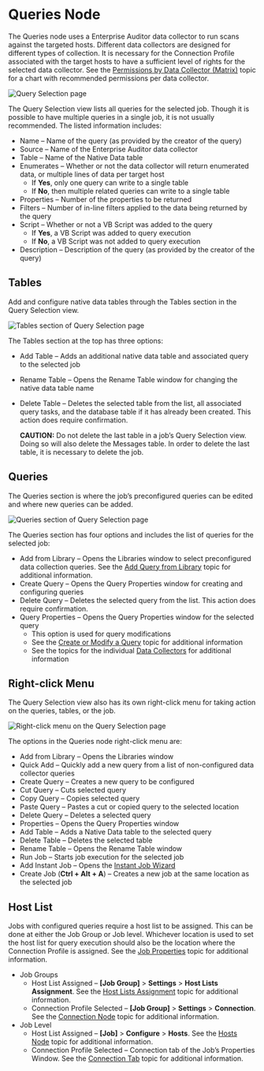 # Queries Node

The Queries node uses a Enterprise Auditor data collector to run scans against the targeted hosts.
Different data collectors are designed for different types of collection. It is necessary for the
Connection Profile associated with the target hosts to have a sufficient level of rights for the
selected data collector. See the
[Permissions by Data Collector (Matrix)](/docs/accessanalyzer/11.6/admin/datacollector/permissionmatrix.md)
topic for a chart with recommended permissions per data collector.

![Query Selection page](/img/product_docs/accessanalyzer/11.6/admin/datacollector/queryselection.webp)

The Query Selection view lists all queries for the selected job. Though it is possible to have
multiple queries in a single job, it is not usually recommended. The listed information includes:

- Name – Name of the query (as provided by the creator of the query)
- Source – Name of the Enterprise Auditor data collector
- Table – Name of the Native Data table
- Enumerates – Whether or not the data collector will return enumerated data, or multiple lines of
  data per target host
    - If **Yes**, only one query can write to a single table
    - If **No**, then multiple related queries can write to a single table
- Properties – Number of the properties to be returned
- Filters – Number of in-line filters applied to the data being returned by the query
- Script – Whether or not a VB Script was added to the query
    - If **Yes**, a VB Script was added to query execution
    - If **No**, a VB Script was not added to query execution
- Description – Description of the query (as provided by the creator of the query)

## Tables

Add and configure native data tables through the Tables section in the Query Selection view.

![Tables section of Query Selection page](/img/product_docs/accessanalyzer/11.6/admin/jobs/job/configure/queryselectiontables.webp)

The Tables section at the top has three options:

- Add Table – Adds an additional native data table and associated query to the selected job
- Rename Table – Opens the Rename Table window for changing the native data table name
- Delete Table – Deletes the selected table from the list, all associated query tasks, and the
  database table if it has already been created. This action does require confirmation.

    **CAUTION:** Do not delete the last table in a job’s Query Selection view. Doing so will also
    delete the Messages table. In order to delete the last table, it is necessary to delete the job.

## Queries

The Queries section is where the job’s preconfigured queries can be edited and where new queries can
be added.

![Queries section of Query Selection page](/img/product_docs/accessanalyzer/11.6/admin/jobs/job/configure/queryselectionqueries.webp)

The Queries section has four options and includes the list of queries for the selected job:

- Add from Library – Opens the Libraries window to select preconfigured data collection queries. See
  the
  [Add Query from Library](/docs/accessanalyzer/11.6/admin/datacollector/overview.md#add-query-from-library)
  topic for additional information.
- Create Query – Opens the Query Properties window for creating and configuring queries
- Delete Query – Deletes the selected query from the list. This action does require confirmation.
- Query Properties – Opens the Query Properties window for the selected query
    - This option is used for query modifications
    - See the
      [Create or Modify a Query](/docs/accessanalyzer/11.6/admin/datacollector/overview.md#create-or-modify-a-query)
      topic for additional information
    - See the topics for the individual
      [Data Collectors](/docs/accessanalyzer/11.6/admin/datacollector/overview.md)
      for additional information

## Right-click Menu

The Query Selection view also has its own right-click menu for taking action on the queries, tables,
or the job.

![Right-click menu on the Query Selection page](/img/product_docs/accessanalyzer/11.6/admin/jobs/job/configure/queryrightclickmenu.webp)

The options in the Queries node right-click menu are:

- Add from Library – Opens the Libraries window
- Quick Add – Quickly add a new query from a list of non-configured data collector queries
- Create Query – Creates a new query to be configured
- Cut Query – Cuts selected query
- Copy Query – Copies selected query
- Paste Query – Pastes a cut or copied query to the selected location
- Delete Query – Deletes a selected query
- Properties – Opens the Query Properties window
- Add Table – Adds a Native Data table to the selected query
- Delete Table – Deletes the selected table
- Rename Table – Opens the Rename Table window
- Run Job – Starts job execution for the selected job
- Add Instant Job – Opens the
  [Instant Job Wizard](/docs/accessanalyzer/11.6/admin/jobs/instantjobs/overview.md)
- Create Job (**Ctrl + Alt + A**) – Creates a new job at the same location as the selected job

## Host List

Jobs with configured queries require a host list to be assigned. This can be done at either the Job
Group or Job level. Whichever location is used to set the host list for query execution should also
be the location where the Connection Profile is assigned. See the
[Job Properties](/docs/accessanalyzer/11.6/admin/jobs/job/properties/overview.md)
topic for additional information.

- Job Groups
    - Host List Assigned – **[Job Group]** > **Settings** > **Host Lists Assignment**. See the
      [Host Lists Assignment](/docs/accessanalyzer/11.6/admin/jobs/group/hostlistsassignment.md)
      topic for additional information.
    - Connection Profile Selected – **[Job Group]** > **Settings** > **Connection**. See the
      [Connection Node](/docs/accessanalyzer/11.6/admin/jobs/group/connection.md)
      topic for additional information.
- Job Level
    - Host List Assigned – **[Job]** > **Configure** > **Hosts**. See the
      [Hosts Node](/docs/accessanalyzer/11.6/admin/jobs/job/configure/hosts.md)
      topic for additional information.
    - Connection Profile Selected – Connection tab of the Job’s Properties Window. See the
      [Connection Tab](/docs/accessanalyzer/11.6/admin/jobs/job/properties/connection.md)
      topic for additional information.

